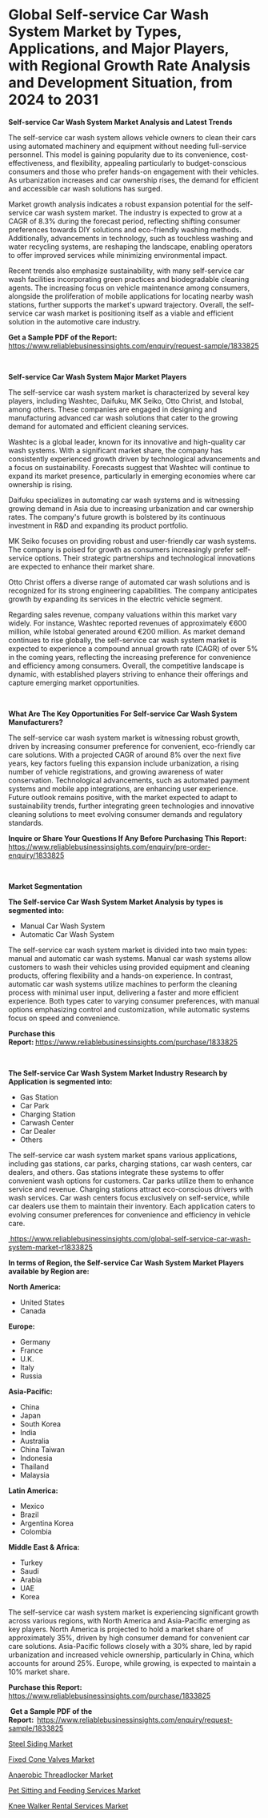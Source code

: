 <p><h1>Global Self-service Car Wash System Market by Types, Applications, and Major Players, with Regional Growth Rate Analysis and Development Situation, from 2024 to 2031</h1></p><p><strong>Self-service Car Wash System Market Analysis and Latest Trends</strong></p>
<p><p>The self-service car wash system allows vehicle owners to clean their cars using automated machinery and equipment without needing full-service personnel. This model is gaining popularity due to its convenience, cost-effectiveness, and flexibility, appealing particularly to budget-conscious consumers and those who prefer hands-on engagement with their vehicles. As urbanization increases and car ownership rises, the demand for efficient and accessible car wash solutions has surged.</p><p>Market growth analysis indicates a robust expansion potential for the self-service car wash system market. The industry is expected to grow at a CAGR of 8.3% during the forecast period, reflecting shifting consumer preferences towards DIY solutions and eco-friendly washing methods. Additionally, advancements in technology, such as touchless washing and water recycling systems, are reshaping the landscape, enabling operators to offer improved services while minimizing environmental impact.</p><p>Recent trends also emphasize sustainability, with many self-service car wash facilities incorporating green practices and biodegradable cleaning agents. The increasing focus on vehicle maintenance among consumers, alongside the proliferation of mobile applications for locating nearby wash stations, further supports the market's upward trajectory. Overall, the self-service car wash market is positioning itself as a viable and efficient solution in the automotive care industry.</p></p>
<p><strong>Get a Sample PDF of the Report:&nbsp;</strong> <a href="https://www.reliablebusinessinsights.com/enquiry/request-sample/1833825?utm_campaign=60&utm_medium=2&utm_source=Github&utm_content=ia&utm_term=17102024&utm_id=self-service-car-wash-system">https://www.reliablebusinessinsights.com/enquiry/request-sample/1833825</a></p>
<p>&nbsp;</p>
<p><strong>Self-service Car Wash System Major Market Players</strong></p>
<p><p>The self-service car wash system market is characterized by several key players, including Washtec, Daifuku, MK Seiko, Otto Christ, and Istobal, among others. These companies are engaged in designing and manufacturing advanced car wash solutions that cater to the growing demand for automated and efficient cleaning services.</p><p>Washtec is a global leader, known for its innovative and high-quality car wash systems. With a significant market share, the company has consistently experienced growth driven by technological advancements and a focus on sustainability. Forecasts suggest that Washtec will continue to expand its market presence, particularly in emerging economies where car ownership is rising.</p><p>Daifuku specializes in automating car wash systems and is witnessing growing demand in Asia due to increasing urbanization and car ownership rates. The company's future growth is bolstered by its continuous investment in R&D and expanding its product portfolio.</p><p>MK Seiko focuses on providing robust and user-friendly car wash systems. The company is poised for growth as consumers increasingly prefer self-service options. Their strategic partnerships and technological innovations are expected to enhance their market share.</p><p>Otto Christ offers a diverse range of automated car wash solutions and is recognized for its strong engineering capabilities. The company anticipates growth by expanding its services in the electric vehicle segment.</p><p>Regarding sales revenue, company valuations within this market vary widely. For instance, Washtec reported revenues of approximately €600 million, while Istobal generated around €200 million. As market demand continues to rise globally, the self-service car wash system market is expected to experience a compound annual growth rate (CAGR) of over 5% in the coming years, reflecting the increasing preference for convenience and efficiency among consumers. Overall, the competitive landscape is dynamic, with established players striving to enhance their offerings and capture emerging market opportunities.</p></p>
<p>&nbsp;</p>
<p><strong>What Are The Key Opportunities For Self-service Car Wash System Manufacturers?</strong></p>
<p><p>The self-service car wash system market is witnessing robust growth, driven by increasing consumer preference for convenient, eco-friendly car care solutions. With a projected CAGR of around 8% over the next five years, key factors fueling this expansion include urbanization, a rising number of vehicle registrations, and growing awareness of water conservation. Technological advancements, such as automated payment systems and mobile app integrations, are enhancing user experience. Future outlook remains positive, with the market expected to adapt to sustainability trends, further integrating green technologies and innovative cleaning solutions to meet evolving consumer demands and regulatory standards.</p></p>
<p><strong>Inquire or Share Your Questions If Any Before Purchasing This Report:</strong> <a href="https://www.reliablebusinessinsights.com/enquiry/pre-order-enquiry/1833825?utm_campaign=60&utm_medium=2&utm_source=Github&utm_content=ia&utm_term=17102024&utm_id=self-service-car-wash-system">https://www.reliablebusinessinsights.com/enquiry/pre-order-enquiry/1833825</a></p>
<p>&nbsp;</p>
<p><strong>Market Segmentation</strong></p>
<p><strong>The Self-service Car Wash System Market Analysis by types is segmented into:</strong></p>
<p><ul><li>Manual Car Wash System</li><li>Automatic Car Wash System</li></ul></p>
<p><p>The self-service car wash system market is divided into two main types: manual and automatic car wash systems. Manual car wash systems allow customers to wash their vehicles using provided equipment and cleaning products, offering flexibility and a hands-on experience. In contrast, automatic car wash systems utilize machines to perform the cleaning process with minimal user input, delivering a faster and more efficient experience. Both types cater to varying consumer preferences, with manual options emphasizing control and customization, while automatic systems focus on speed and convenience.</p></p>
<p><strong>Purchase this Report:&nbsp;</strong><a href="https://www.reliablebusinessinsights.com/purchase/1833825?utm_campaign=60&utm_medium=2&utm_source=Github&utm_content=ia&utm_term=17102024&utm_id=self-service-car-wash-system">https://www.reliablebusinessinsights.com/purchase/1833825</a></p>
<p>&nbsp;</p>
<p><strong>The Self-service Car Wash System Market Industry Research by Application is segmented into:</strong></p>
<p><ul><li>Gas Station</li><li>Car Park</li><li>Charging Station</li><li>Carwash Center</li><li>Car Dealer</li><li>Others</li></ul></p>
<p><p>The self-service car wash system market spans various applications, including gas stations, car parks, charging stations, car wash centers, car dealers, and others. Gas stations integrate these systems to offer convenient wash options for customers. Car parks utilize them to enhance service and revenue. Charging stations attract eco-conscious drivers with wash services. Car wash centers focus exclusively on self-service, while car dealers use them to maintain their inventory. Each application caters to evolving consumer preferences for convenience and efficiency in vehicle care.</p></p>
<p><a href="https://www.reliablebusinessinsights.com/global-self-service-car-wash-system-market-r1833825?utm_campaign=60&utm_medium=2&utm_source=Github&utm_content=ia&utm_term=17102024&utm_id=self-service-car-wash-system">&nbsp;https://www.reliablebusinessinsights.com/global-self-service-car-wash-system-market-r1833825</a></p>
<p><strong>In terms of Region, the Self-service Car Wash System Market Players available by Region are:</strong></p>
<p>
    <p> <strong> North America: </strong>
        <ul>
            <li>United States</li>
            <li>Canada</li>
        </ul>
        </p> 
    <p> <strong> Europe: </strong>
        <ul>
            <li>Germany</li>
            <li>France</li>
            <li>U.K.</li>
            <li>Italy</li>
            <li>Russia</li>
        </ul>
        </p> 
    <p> <strong> Asia-Pacific: </strong>
        <ul>
            <li>China</li>
            <li>Japan</li>
            <li>South Korea</li>
            <li>India</li>
            <li>Australia</li>
            <li>China Taiwan</li>
            <li>Indonesia</li>
            <li>Thailand</li>
            <li>Malaysia</li>
        </ul>
        </p> 
    <p> <strong> Latin America: </strong>
        <ul>
            <li>Mexico</li>
            <li>Brazil</li>
            <li>Argentina Korea</li>
            <li>Colombia</li>
        </ul>
        </p> 
    <p> <strong> Middle East & Africa: </strong>
        <ul>
            <li>Turkey</li>
            <li>Saudi</li>
            <li>Arabia</li>
            <li>UAE</li>
            <li>Korea</li>
        </ul>
    </p>
    </p>
<p><p>The self-service car wash system market is experiencing significant growth across various regions, with North America and Asia-Pacific emerging as key players. North America is projected to hold a market share of approximately 35%, driven by high consumer demand for convenient car care solutions. Asia-Pacific follows closely with a 30% share, led by rapid urbanization and increased vehicle ownership, particularly in China, which accounts for around 25%. Europe, while growing, is expected to maintain a 10% market share.</p></p>
<p><strong>Purchase this Report: </strong><a href="https://www.reliablebusinessinsights.com/purchase/1833825?utm_campaign=60&utm_medium=2&utm_source=Github&utm_content=ia&utm_term=17102024&utm_id=self-service-car-wash-system">https://www.reliablebusinessinsights.com/purchase/1833825</a></p>
<p>&nbsp;<strong>Get a Sample PDF of the Report:&nbsp;&nbsp;</strong><a href="https://www.reliablebusinessinsights.com/enquiry/request-sample/1833825?utm_campaign=60&utm_medium=2&utm_source=Github&utm_content=ia&utm_term=17102024&utm_id=self-service-car-wash-system">https://www.reliablebusinessinsights.com/enquiry/request-sample/1833825</a></p>
<p><strong></strong></p>
<p><p><a href="https://www.linkedin.com/pulse/steel-siding-market-share-size-trends-industry-analysis-report-sorsf?utm_campaign=60&utm_medium=2&utm_source=Github&utm_content=ia&utm_term=17102024&utm_id=self-service-car-wash-system">Steel Siding Market</a></p><p><a href="https://issuu.com/reportprime-2/docs/fixed-cone-valves-market-size-2030._3bf12d5e8e5bd8?utm_campaign=60&utm_medium=2&utm_source=Github&utm_content=ia&utm_term=17102024&utm_id=self-service-car-wash-system">Fixed Cone Valves Market</a></p><p><a href="https://www.linkedin.com/pulse/global-anaerobic-threadlocker-market-forecast-2024-2031-50r8f?utm_campaign=60&utm_medium=2&utm_source=Github&utm_content=ia&utm_term=17102024&utm_id=self-service-car-wash-system">Anaerobic Threadlocker Market</a></p><p><a href="https://github.com/haydee0czminge/Market-Research-Report-List-1/blob/main/pet-sitting-and-feeding-services-market.md?utm_campaign=60&utm_medium=2&utm_source=Github&utm_content=ia&utm_term=17102024&utm_id=self-service-car-wash-system">Pet Sitting and Feeding Services Market</a></p><p><a href="https://github.com/lourdestd6bs/Market-Research-Report-List-1/blob/main/knee-walker-rental-services-market.md?utm_campaign=60&utm_medium=2&utm_source=Github&utm_content=ia&utm_term=17102024&utm_id=self-service-car-wash-system">Knee Walker Rental Services Market</a></p></p>